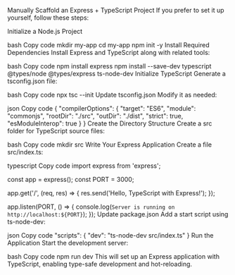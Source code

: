 Manually Scaffold an Express + TypeScript Project
If you prefer to set it up yourself, follow these steps:

Initialize a Node.js Project

bash
Copy code
mkdir my-app
cd my-app
npm init -y
Install Required Dependencies Install Express and TypeScript along with related tools:

bash
Copy code
npm install express
npm install --save-dev typescript @types/node @types/express ts-node-dev
Initialize TypeScript Generate a tsconfig.json file:

bash
Copy code
npx tsc --init
Update tsconfig.json Modify it as needed:

json
Copy code
{
  "compilerOptions": {
    "target": "ES6",
    "module": "commonjs",
    "rootDir": "./src",
    "outDir": "./dist",
    "strict": true,
    "esModuleInterop": true
  }
}
Create the Directory Structure Create a src folder for TypeScript source files:

bash
Copy code
mkdir src
Write Your Express Application Create a file src/index.ts:

typescript
Copy code
import express from 'express';

const app = express();
const PORT = 3000;

app.get('/', (req, res) => {
    res.send('Hello, TypeScript with Express!');
});

app.listen(PORT, () => {
    console.log(`Server is running on http://localhost:${PORT}`);
});
Update package.json Add a start script using ts-node-dev:

json
Copy code
"scripts": {
    "dev": "ts-node-dev src/index.ts"
}
Run the Application Start the development server:

bash
Copy code
npm run dev
This will set up an Express application with TypeScript, enabling type-safe development and hot-reloading.
